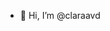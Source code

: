 - 👋 Hi, I’m @claraavd 

<!---
claraavd/claraavd is a ✨ special ✨ repository because its `README.md` (this file) appears on your GitHub profile.
You can click the Preview link to take a look at your changes.
--->
